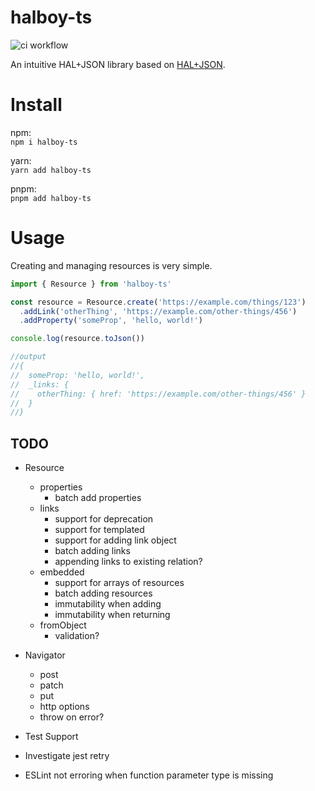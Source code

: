 # halboy-ts

![ci workflow](https://github.com/JDurstberger/halboy-ts/actions/workflows/ci.yml/badge.svg)

An intuitive HAL+JSON library based on [HAL+JSON](https://datatracker.ietf.org/doc/html/draft-kelly-json-hal-11).

# Install

npm:<br/> `npm i halboy-ts`

yarn:<br/> `yarn add halboy-ts`

pnpm:<br/> `pnpm add halboy-ts`

# Usage

Creating and managing resources is very simple.

```ts
import { Resource } from 'halboy-ts'

const resource = Resource.create('https://example.com/things/123')
  .addLink('otherThing', 'https://example.com/other-things/456')
  .addProperty('someProp', 'hello, world!')

console.log(resource.toJson())

//output
//{
//  someProp: 'hello, world!',
//  _links: {
//    otherThing: { href: 'https://example.com/other-things/456' }
//  }
//}
```

## TODO

- Resource

  - properties
    - batch add properties
  - links
    - support for deprecation
    - support for templated
    - support for adding link object
    - batch adding links
    - appending links to existing relation?
  - embedded
    - support for arrays of resources
    - batch adding resources
    - immutability when adding
    - immutability when returning
  - fromObject
    - validation?

- Navigator

  - post
  - patch
  - put
  - http options
  - throw on error?

- Test Support

- Investigate jest retry
- ESLint not erroring when function parameter type is missing
